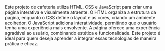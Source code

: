 Este projeto de cafeteria utiliza HTML, CSS e JavaScript para criar uma página interativa e visualmente atraente. O HTML organiza a estrutura da página, enquanto 
o CSS define o layout e as cores, criando um ambiente acolhedor. O JavaScript adiciona interatividade, permitindo que o usuário tenha uma experiência mais envolvente. 
A página oferece uma experiência agradável ao
usuário, combinando estética e funcionalidade. Este projeto é ideal para quem deseja aprender a integrar essas tecnologias de maneira prática e eficaz.
